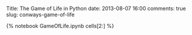 Title: The Game of Life in Python
date: 2013-08-07 16:00
comments: true
slug: conways-game-of-life

{% notebook GameOfLife.ipynb cells[2:] %}